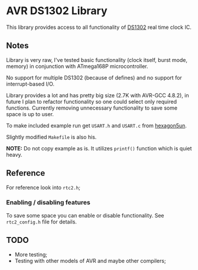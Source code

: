 # AVR DS1302 Library

This library provides access to all functionality of [DS1302](http://www.maximintegrated.com/datasheet/index.mvp/id/2685) real time clock IC.

## Notes

Library is very raw, I've tested basic functionality (clock itself, burst mode, memory) in conjunction with ATmega168P microcontroller.

No support for multiple DS1302 (because of defines) and no support for interrupt-based I/O.

Library provides a lot and has pretty big size (2.7K with AVR-GCC 4.8.2), in future I plan to refactor functionality so one could select only required functions. Currently removing unnecessary functionality to save some space is up to user.

To make included example run get `USART.h` and `USART.c` from [hexagon5un](https://github.com/hexagon5un/AVR-Programming.git).

Slightly modified `Makefile` is also his.

**NOTE:** Do not copy example as is. It utilizes `printf()` function
which is quiet heavy.

## Reference

For reference look into `rtc2.h`;

### Enabling / disabling features

To save some space you can enable or disable functionality. See
`rtc2_config.h` file for details.

## TODO

* More testing;
* Testing with other models of AVR and maybe other compilers;
